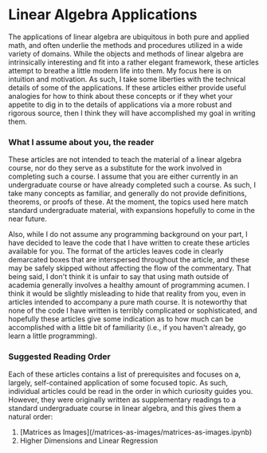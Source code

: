 <h1>Linear Algebra Applications</h1>
The applications of linear algebra are ubiquitous in both pure and applied math, and often underlie the methods and procedures utilized in a wide variety of domains.  While the objects and methods of linear algebra are intrinsically interesting and fit into a rather elegant framework, these articles attempt to breathe a little modern life into them.  My focus here is on intuition and motivation.  As such, I take some liberties with the technical details of some of the applications.  If these articles either provide useful analogies for how to think about these concepts or if they whet your appetite to dig in to the details of applications via a more robust and rigorous source, then I think they will have accomplished my goal in writing them. 

<h3>What I assume about you, the reader</h3>
These articles are not intended to teach the material of a linear algebra course, nor do they serve as a substitute for the work involved in completing such a course.  I assume that you are either currently in an undergraduate course or have already completed such a course. As such, I take many concepts as familiar, and generally do not provide definitions, theorems, or proofs of these.
At the moment, the topics used here match standard undergraduate material, with expansions hopefully to come in the near future.


Also, while I do not assume any programming background on your part, I have decided to leave the code that I have written to create these articles available for you.  The format of the articles leaves code in clearly demarcated boxes that are interspersed throughout the article, and these may be safely skipped without affecting the flow of the commentary.  That being said, I don't think it is unfair to say that using math outside of academia generally involves a healthy amount of programming acumen.  I think it would be slightly misleading to hide that reality from you, even in articles intended to accompany a pure math course.  It is noteworthy that none of the code I have written is terribly complicated or sophisticated, and hopefully these articles give some indication as to how much can be accomplished with a little bit of familiarity (i.e., if you haven't already, go learn a little programming).

<h3>Suggested Reading Order</h3>
Each of these articles contains a list of prerequisites and focuses on a, largely, self-contained application of some focused topic.  As such, individual articles could be read in the order in which curiosity guides you.  However, they were originally written as supplementary readings to a standard undergraduate course in linear algebra, and this gives them a natural order:
<ol>
  <li>[Matrices as Images](/matrices-as-images/matrices-as-images.ipynb)</li>
  <li>Higher Dimensions and Linear Regression</li>
</ol>
  
